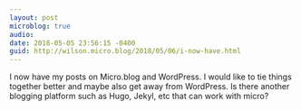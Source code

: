 ```yaml
---
layout: post
microblog: true
audio: 
date: 2018-05-05 23:56:15 -0400
guid: http://wilson.micro.blog/2018/05/06/i-now-have.html
---
```

I now have my posts on Micro.blog and WordPress. I would like to tie things together better and maybe also get away from WordPress. Is there another blogging platform such as Hugo, Jekyl, etc that can work with micro?

